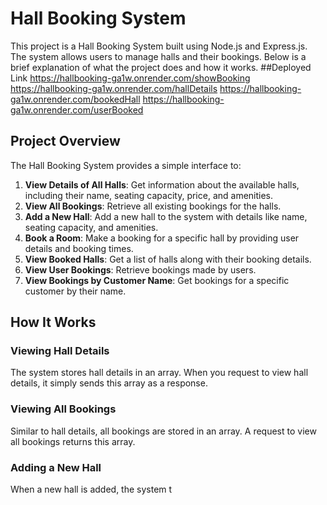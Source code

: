 # Hall Booking System

This project is a Hall Booking System built using Node.js and Express.js. The system allows users to manage halls and their bookings. Below is a brief explanation of what the project does and how it works.
##Deployed Link
https://hallbooking-ga1w.onrender.com/showBooking
https://hallbooking-ga1w.onrender.com/hallDetails
https://hallbooking-ga1w.onrender.com/bookedHall
https://hallbooking-ga1w.onrender.com/userBooked



## Project Overview

The Hall Booking System provides a simple interface to:

1. **View Details of All Halls**: Get information about the available halls, including their name, seating capacity, price, and amenities.
2. **View All Bookings**: Retrieve all existing bookings for the halls.
3. **Add a New Hall**: Add a new hall to the system with details like name, seating capacity, and amenities.
4. **Book a Room**: Make a booking for a specific hall by providing user details and booking times.
5. **View Booked Halls**: Get a list of halls along with their booking details.
6. **View User Bookings**: Retrieve bookings made by users.
7. **View Bookings by Customer Name**: Get bookings for a specific customer by their name.

## How It Works

### Viewing Hall Details

The system stores hall details in an array. When you request to view hall details, it simply sends this array as a response.

### Viewing All Bookings

Similar to hall details, all bookings are stored in an array. A request to view all bookings returns this array.

### Adding a New Hall

When a new hall is added, the system t
